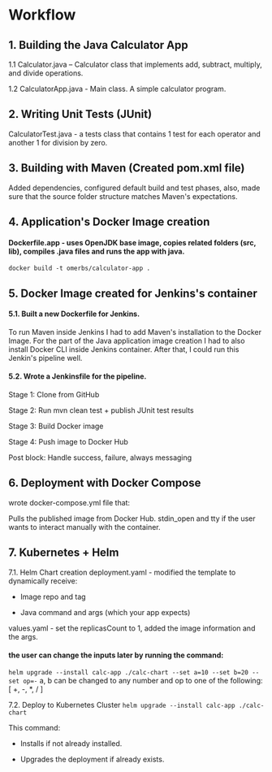 # Workflow

## 1. Building the Java Calculator App

1.1 Calculator.java – Calculator class that implements add, subtract, multiply, and divide operations.

1.2 CalculatorApp.java - Main class. A simple calculator program.

## 2. Writing Unit Tests (JUnit)
CalculatorTest.java - a tests class that contains 1 test for each operator and another 1 for division by zero.

## 3. Building with Maven (Created pom.xml file)
Added dependencies, configured default build and test phases, also, made sure that the source folder structure matches Maven's expectations.

## 4. Application's Docker Image creation
#### Dockerfile.app - uses OpenJDK base image, copies related folders (src, lib), compiles .java files and runs the app with java.
```docker build -t omerbs/calculator-app .```


## 5. Docker Image created for Jenkins's container
#### 5.1. Built a new Dockerfile for Jenkins.
To run Maven inside Jenkins I had to add Maven's installation to the Docker Image.
For the part of the Java application image creation I had to also install Docker CLI inside Jenkins container.
After that, I could run this Jenkin's pipeline well.

#### 5.2. Wrote a Jenkinsfile for the pipeline.
Stage 1: Clone from GitHub

Stage 2: Run mvn clean test + publish JUnit test results

Stage 3: Build Docker image

Stage 4: Push image to Docker Hub

Post block: Handle success, failure, always messaging

## 6. Deployment with Docker Compose

wrote docker-compose.yml file that:
 
Pulls the published image from Docker Hub.
stdin_open and tty if the user wants to interact manually with the container.



## 7. Kubernetes + Helm
7.1. Helm Chart creation
deployment.yaml - modified the template to dynamically receive:

- Image repo and tag

- Java command and args (which your app expects)

values.yaml - set the replicasCount to 1, added the image information and the args.

#### the user can change the inputs later by running the command:

```helm upgrade --install calc-app ./calc-chart --set a=10 --set b=20 --set op=-```
a, b can be changed to any number and op to one of the following: [ +, -, *, / ]


7.2. Deploy to Kubernetes Cluster
```helm upgrade --install calc-app ./calc-chart```


This command:

- Installs if not already installed.

- Upgrades the deployment if already exists.
